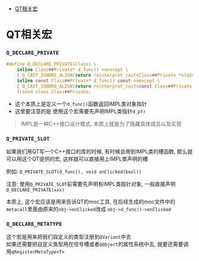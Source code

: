 - [QT相关宏](#qt相关宏)

# QT相关宏

### ```Q_DECLARE_PRIVATE```  

```C
#define Q_DECLARE_PRIVATE(Class) \
    inline Class##Private* d_func() noexcept \
    { Q_CAST_IGNORE_ALIGN(return reinterpret_cast<Class##Private *>(qGetPtrHelper(d_ptr));) } \
    inline const Class##Private* d_func() const noexcept \
    { Q_CAST_IGNORE_ALIGN(return reinterpret_cast<const Class##Private *>(qGetPtrHelper(d_ptr));) } \
    friend class Class##Private;
```

* 这个本质上是定义一个```d_func()```函数返回IMPL类对象指针
* 这里要注意的是 使用这个宏需要先声明IMPL类指针```d_ptr```

> IMPL是一种C++接口设计模式, 本质上就是为了隐藏具体成员以及实现

### ```Q_PRIVATE_SLOT```

如果我们用QT写一个C++接口的库的时候, 有时候会用到IMPL类的槽函数, 那么就可以用这个QT提供的宏, 这样就可以直接用上IMPL类声明的槽

例如:
```Q_PRIVATE_SLOT(d_func(), void onClicked(bool))```

注意: 使用```Q_PRIVATE_SLOT```前需要先声明有IMPL类指针对象, 一般直接声明```Q_DECLARE_PRIVATE(xxx)```

本质上, 这个宏应该是用来告诉QT的moc工具, 在后续生成的moc文件中的 ```metacall```里面由原来的```obj->onClicked```改成 ```obj->d_func()->onClicked```

### ```Q_DECLARE_METATYPE```

这个宏是用来把我们自定义的类型注册到```QVariant```中去  
如果还需要把自定义类型用在信号槽或者```QObject```的属性系统中去, 就要还需要调用```qRegisterMetaType<T>```
